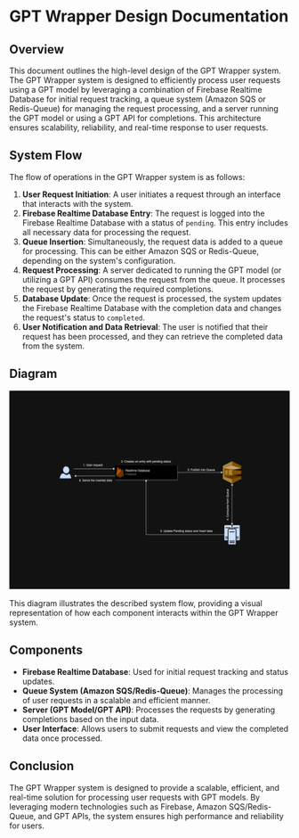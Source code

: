 # GPT Wrapper Design Documentation

## Overview

This document outlines the high-level design of the GPT Wrapper system. The GPT Wrapper system is designed to efficiently process user requests using a GPT model by leveraging a combination of Firebase Realtime Database for initial request tracking, a queue system (Amazon SQS or Redis-Queue) for managing the request processing, and a server running the GPT model or using a GPT API for completions. This architecture ensures scalability, reliability, and real-time response to user requests.

## System Flow

The flow of operations in the GPT Wrapper system is as follows:

1. **User Request Initiation**: A user initiates a request through an interface that interacts with the system.
2. **Firebase Realtime Database Entry**: The request is logged into the Firebase Realtime Database with a status of `pending`. This entry includes all necessary data for processing the request.
3. **Queue Insertion**: Simultaneously, the request data is added to a queue for processing. This can be either Amazon SQS or Redis-Queue, depending on the system's configuration.
4. **Request Processing**: A server dedicated to running the GPT model (or utilizing a GPT API) consumes the request from the queue. It processes the request by generating the required completions.
5. **Database Update**: Once the request is processed, the system updates the Firebase Realtime Database with the completion data and changes the request's status to `completed`.
6. **User Notification and Data Retrieval**: The user is notified that their request has been processed, and they can retrieve the completed data from the system.

## Diagram

![GPT Wrapper System Flow](diagram.png)

This diagram illustrates the described system flow, providing a visual representation of how each component interacts within the GPT Wrapper system.

## Components

- **Firebase Realtime Database**: Used for initial request tracking and status updates.
- **Queue System (Amazon SQS/Redis-Queue)**: Manages the processing of user requests in a scalable and efficient manner.
- **Server (GPT Model/GPT API)**: Processes the requests by generating completions based on the input data.
- **User Interface**: Allows users to submit requests and view the completed data once processed.

## Conclusion

The GPT Wrapper system is designed to provide a scalable, efficient, and real-time solution for processing user requests with GPT models. By leveraging modern technologies such as Firebase, Amazon SQS/Redis-Queue, and GPT APIs, the system ensures high performance and reliability for users.


